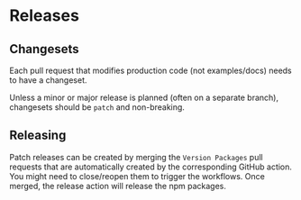 # Releases

## Changesets

Each pull request that modifies production code (not examples/docs) needs to have a changeset.

Unless a minor or major release is planned (often on a separate branch), changesets should be `patch` and non-breaking.

## Releasing

Patch releases can be created by merging the `Version Packages` pull requests that are automatically created by the corresponding GitHub action.
You might need to close/reopen them to trigger the workflows.
Once merged, the release action will release the npm packages.
